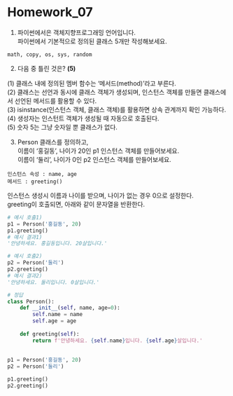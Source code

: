 # Homework_07

1. 파이썬에서은 객체지향프로그래밍 언어입니다.  
파이썬에서 기본적으로 정의된 클래스 5개만 작성해보세요.

``` 
math, copy, os, sys, random
```


2. 다음 중 틀린 것은?     **(5)**

(1) 클래스 내에 정의된 멤버 함수는 ‘메서드(method)’라고 부른다.  
(2) 클래스는 선언과 동시에 클래스 객체가 생성되며, 인스턴스 객체를 만들면 클래스에서 선언된 메서드를 활용할 수 있다.  
(3) isinstance(인스턴스 객체, 클래스 객체)를 활용하면 상속 관계까지 확인 가능하다.  
(4) 생성자는 인스턴트 객체가 생성될 때 자동으로 호출된다.  
(5) 숫자 5는 그냥 숫자일 뿐 클래스가 없다.   



3. Person 클래스를 정의하고,  
이름이 ‘홍길동’, 나이가 20인 p1 인스턴스 객체를 만들어보세요.  
이름이 ‘둘리’, 나이가 0인 p2 인스턴스 객체를 만들어보세요.  
```
인스턴스 속성 : name, age
메서드 : greeting()
```
인스턴스 생성시 이름과 나이를 받으며, 나이가 없는 경우 0으로 설정한다.  
greeting이 호출되면, 아래와 같이 문자열을 반환한다.  
``` python
# 예시 호출1) 
p1 = Person('홍길동', 20)
p1.greeting()
# 예시 결과1)
'안녕하세요. 홍길동입니다. 20살입니다.'

# 예시 호출2) 
p2 = Person('둘리')
p2.greeting()
# 예시 결과2)
'안녕하세요. 둘리입니다. 0살입니다.'
```
``` python
# 정답
class Person():
	def __init__(self, name, age=0):
		self.name = name
		self.age = age
		
	def greeting(self):
		return f'안녕하세요. {self.name}입니다. {self.age}살입니다.'
		
		
p1 = Person('홍길동', 20)
p2 = Person('둘리')

p1.greeting()
p2.greeting()
```
